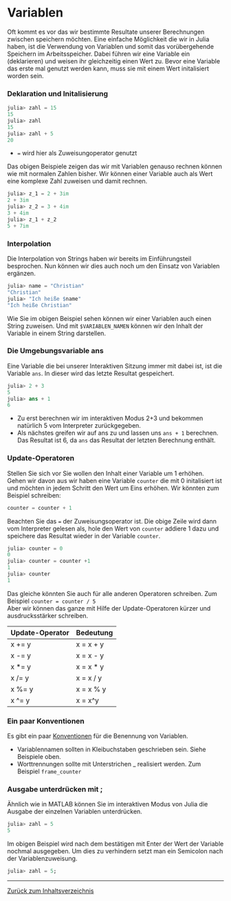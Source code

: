 # Variablen

Oft kommt es vor das wir bestimmte Resultate unserer Berechnungen zwischen speichern möchten. Eine einfache Möglichkeit die wir in Julia haben, ist die Verwendung von Variablen und somit das vorübergehende Speichern im Arbeitsspeicher. Dabei führen wir eine Variable ein (deklarieren) und weisen ihr gleichzeitig einen Wert zu. Bevor eine Variable das erste mal genutzt werden kann, muss sie mit einem Wert initalisiert worden sein. 

### Deklaration und Initalisierung

```julia
julia> zahl = 15
15
julia> zahl
15
julia> zahl + 5
20
```

* ```=``` wird hier als Zuweisungoperator genutzt  

Das obigen Beispiele zeigen das wir mit Variablen genauso rechnen können wie mit normalen Zahlen bisher. Wir können einer Variable auch als Wert eine komplexe Zahl zuweisen und damit rechnen.

```julia
julia> z_1 = 2 + 3im
2 + 3im
julia> z_2 = 3 + 4im
3 + 4im
julia> z_1 + z_2
5 + 7im
```

### Interpolation

Die Interpolation von Strings haben wir bereits im Einführungsteil besprochen. Nun können wir dies auch noch um den Einsatz von Variablen ergänzen.

```julia
julia> name = "Christian"
"Christian"
julia> "Ich heiße $name"
"Ich heiße Christian"
```
Wie Sie im obigen Beispiel sehen können wir einer Variablen auch einen String zuweisen. Und mit ```$VARIABLEN_NAMEN``` können wir den Inhalt der Variable in einem String darstellen. 

### Die Umgebungsvariable ans

Eine Variable die bei unserer Interaktiven Sitzung immer mit dabei ist, ist die Variable ```ans```. In dieser wird das letzte Resultat gespeichert. 

```julia
julia> 2 + 3
5
julia> ans + 1
6
```

* Zu erst berechnen wir im interaktiven Modus 2+3 und bekommen natürlich 5 vom Interpreter zurückgegeben. 
* Als nächstes greifen wir auf ans zu und lassen uns ```ans + 1``` berechnen. Das Resultat ist 6, da ```ans``` das Resultat der letzten Berechnung enthält.

### Update-Operatoren

Stellen Sie sich vor Sie wollen den Inhalt einer Variable um 1 erhöhen. Gehen wir davon aus wir haben eine Variable ```counter``` die mit 0 initalisiert ist und möchten in jedem Schritt den Wert um Eins erhöhen. Wir könnten zum Beispiel schreiben:

```julia 
counter = counter + 1
```

Beachten Sie das ```=``` der Zuweisungsoperator ist. Die obige Zeile wird dann vom Interpreter gelesen als, hole den Wert von ```counter``` addiere 1 dazu und speichere das Resultat wieder in der Variable ```counter```.

```julia
julia> counter = 0
0
julia> counter = counter +1
1
julia> counter
1
```

Das gleiche könnten Sie auch für alle anderen Operatoren schreiben. Zum Beispiel ```counter = counter / 5 ```  
Aber wir können das ganze mit Hilfe der Update-Operatoren kürzer und ausdrucksstärker schreiben.  

|Update-Operator | Bedeutung |
|----------------|-----------|
|x += y | x = x + y|
|x -= y | x = x - y |
|x *= y | x = x * y|
|x /= y | x = x / y |
|x %= y | x = x % y |
|x ^= y | x = x^y |

### Ein paar Konventionen

Es gibt ein paar [Konventionen](https://docs.julialang.org/en/stable/manual/variables/#Stylistic-Conventions-1) für die Benennung von Variablen. 

* Variablennamen sollten in Kleibuchstaben geschrieben sein. Siehe Beispiele oben.
* Worttrennungen sollte mit Unterstrichen _ realisiert werden. Zum Beispiel ```frame_counter```

### Ausgabe unterdrücken mit ;

Ähnlich wie in MATLAB können Sie im interaktiven Modus von Julia die Ausgabe der einzelnen Variablen unterdrücken.

```julia
julia> zahl = 5
5
```

Im obigen Beispiel wird nach dem bestätigen mit Enter der Wert der Variable nochmal ausgegeben. Um dies zu verhindern setzt man ein Semicolon nach der Variablenzuweisung.

```julia
julia> zahl = 5;

```

---

[Zurück zum Inhaltsverzeichnis](../README.md)
